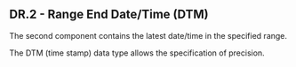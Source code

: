 ## DR.2 - Range End Date/Time (DTM)

The second component contains the latest date/time in the specified range.

The DTM (time stamp) data type allows the specification of precision.
